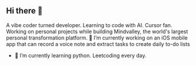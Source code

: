 ## Hi there 👋

A vibe coder turned developer. Learning to code with AI. Cursor fan. Working on personal projects while building Mindvalley, the world's largest personal transformation platform. 
🔭 I’m currently working on an iOS mobile app that can record a voice note and extract tasks to create daily to-do lists
- 🌱 I’m currently learning python. Leetcoding every day.
<!--
**sandaruk93/sandaruk93** is a ✨ _special_ ✨ repository because its `README.md` (this file) appears on your GitHub profile.

Here are some ideas to get you started:

- 🔭 I’m currently working on ...
- 🌱 I’m currently learning ...
- 👯 I’m looking to collaborate on ...
- 🤔 I’m looking for help with ...
- 💬 Ask me about ...
- 📫 How to reach me: ...
- 😄 Pronouns: ...
- ⚡ Fun fact: ...
-->
